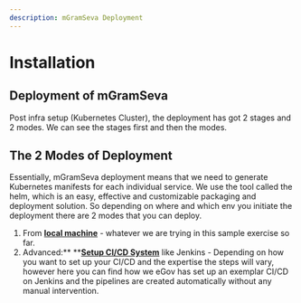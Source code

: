 ```yaml
---
description: mGramSeva Deployment
---
```


# Installation

## Deployment of mGramSeva <a href="deploy-mgramseva" id="deploy-mgramseva"></a>

Post infra setup (Kubernetes Cluster), the deployment has got 2 stages and 2 modes. We can see the stages first and then the modes.‌

## The 2 Modes of Deployment

Essentially,  mGramSeva deployment means that we need to generate Kubernetes manifests for each individual service. We use the tool called the helm, which is an easy, effective and customizable packaging and deployment solution. So depending on where and which env you initiate the deployment there are 2 modes that you can deploy.‌

1. From [**local machine**](local-setup.md) - whatever we are trying in this sample exercise so far.
2. Advanced:** **[**Setup CI/CD System**](ci-cd.md) like Jenkins - Depending on how you want to set up your CI/CD and the expertise the steps will vary, however here you can find how we eGov has set up an exemplar CI/CD on Jenkins and the pipelines are created automatically without any manual intervention.
